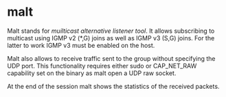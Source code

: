 # malt

Malt stands for _muilticast alternative listener tool_. It allows subscribing to multicast using IGMP v2 (*,G) joins
as well as IGMP v3 (S,G) joins. For the latter to work IGMP v3 must be enabled on the host.

Malt also allows to receive traffic sent to the group without specifying the UDP port. This functionality requires
either sudo or CAP_NET_RAW capability set on the binary as malt open a UDP raw socket.

At the end of the session malt shows the statistics of the received packets.
